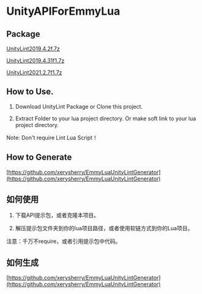 # UnityAPIForEmmyLua

## Package

[UnityLint2019.4.2f.7z](https://github.com/xerysherry/UnityAPIForEmmyLua/raw/main/Packages/UnityLint2019.4.2f.7z)

[UnityLint2019.4.31f1.7z](https://github.com/xerysherry/UnityAPIForEmmyLua/raw/main/Packages/UnityLint2019.4.31f1.7z)

[UnityLint2021.2.7f1.7z](https://github.com/xerysherry/UnityAPIForEmmyLua/raw/main/Packages/UnityLint2021.2.7f1.7z)

## How to Use.

1. Download UnityLint Package or Clone this project.

2. Extract Folder to your lua project directory. Or make soft link to your lua project directory.

Note: Don't require Lint Lua Script！

## How to Generate

[https://github.com/xerysherry/EmmyLuaUnityLintGenerator](https://github.com/xerysherry/EmmyLuaUnityLintGenerator)

## 如何使用

1. 下载API提示包，或者克隆本项目。

2. 解压提示包文件夹到你的lua项目路径，或者使用软链方式到你的Lua项目。

注意：千万不require，或者引用提示包中代码。

## 如何生成

[https://github.com/xerysherry/EmmyLuaUnityLintGenerator](https://github.com/xerysherry/EmmyLuaUnityLintGenerator)
